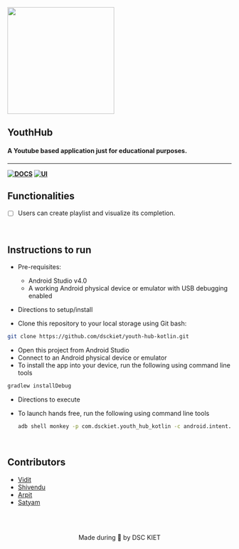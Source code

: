 <p align="left">
	<img width="240" src="https://doc-00-ak-docs.googleusercontent.com/docs/securesc/udi27sc62g30ubel3e0o7g82d0v74a1r/kgn0mqbrvot07287f7b7qjod3cpra0b7/1635692325000/15761484733540083880/17335258072380119808/1Q-jMna73t3OcGULw_TAi2M786kinOZNZ?e=view&authuser=0&nonce=q1t8e2kifrnvk&user=17335258072380119808&hash=povo86hdeag9g81cmj24mm7hi0r4kuno" />
	<h2 align="left"> YouthHub </h2>
	<h4 align="left"> A Youtube based application just for educational purposes. <h4>
</p>

---
[![DOCS](https://img.shields.io/badge/Documentation-see%20docs-green?style=for-the-badge&logo=appveyor)](INSERT_LINK_FOR_DOCS_HERE) 
  [![UI ](https://img.shields.io/badge/User%20Interface-Link%20to%20UI-orange?style=for-the-badge&logo=appveyor)](INSERT_UI_LINK_HERE)


## Functionalities
- [ ] Users can create playlist and visualize its completion. 

<br>


## Instructions to run

* Pre-requisites:
	-  Android Studio v4.0
	-  A working Android physical device or emulator with USB debugging enabled

* Directions to setup/install
- Clone this repository to your local storage using Git bash:
```bash
git clone https://github.com/dsckiet/youth-hub-kotlin.git
```
- Open this project from Android Studio
- Connect to an Android physical device or emulator
- To install the app into your device, run the following using command line tools
```bash
gradlew installDebug
```

* Directions to execute
-  To launch hands free, run the following using command line tools
	```bash
	adb shell monkey -p com.dsckiet.youth_hub_kotlin -c android.intent.category.LAUNCHER 1
	```

<br>

## Contributors
* [Vidit](https://github.com/jhavidit)
* [Shivendu](https://github.com/shivenducs1136)
* [Arpit](https://github.com/Acrolyte)
* [Satyam](https://github.com/SatyamX64)


<br>
<br>

<p align="center">
	Made during 🌙 by DSC KIET
</p>
